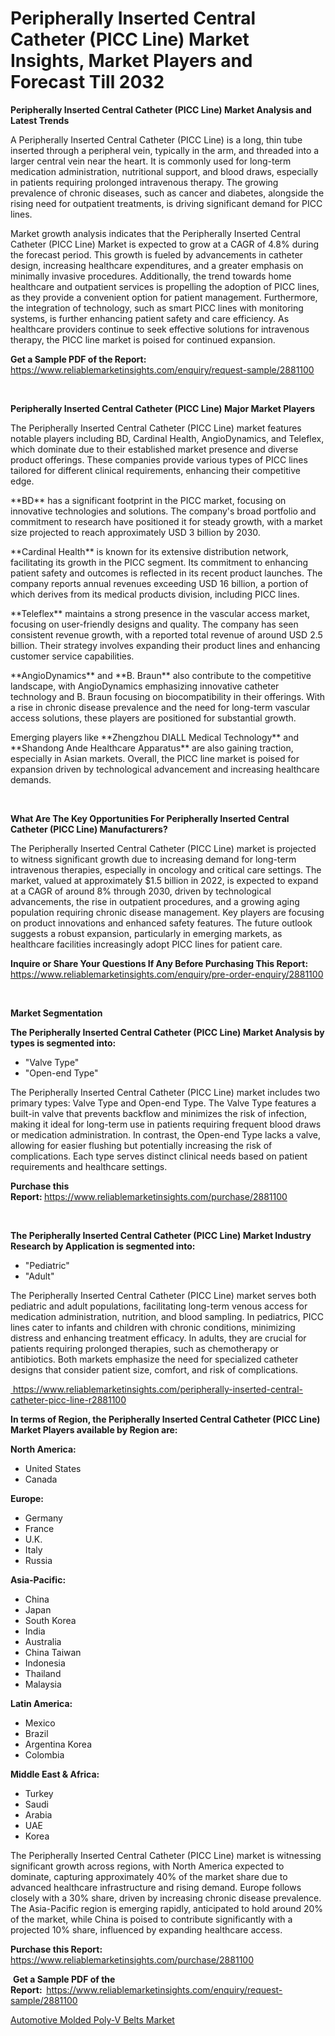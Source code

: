 <p><h1>Peripherally Inserted Central Catheter (PICC Line) Market Insights, Market Players and Forecast Till 2032</h1></p><p><strong>Peripherally Inserted Central Catheter (PICC Line) Market Analysis and Latest Trends</strong></p>
<p><p>A Peripherally Inserted Central Catheter (PICC Line) is a long, thin tube inserted through a peripheral vein, typically in the arm, and threaded into a larger central vein near the heart. It is commonly used for long-term medication administration, nutritional support, and blood draws, especially in patients requiring prolonged intravenous therapy. The growing prevalence of chronic diseases, such as cancer and diabetes, alongside the rising need for outpatient treatments, is driving significant demand for PICC lines.</p><p>Market growth analysis indicates that the Peripherally Inserted Central Catheter (PICC Line) Market is expected to grow at a CAGR of 4.8% during the forecast period. This growth is fueled by advancements in catheter design, increasing healthcare expenditures, and a greater emphasis on minimally invasive procedures. Additionally, the trend towards home healthcare and outpatient services is propelling the adoption of PICC lines, as they provide a convenient option for patient management. Furthermore, the integration of technology, such as smart PICC lines with monitoring systems, is further enhancing patient safety and care efficiency. As healthcare providers continue to seek effective solutions for intravenous therapy, the PICC line market is poised for continued expansion.</p></p>
<p><strong>Get a Sample PDF of the Report:&nbsp;</strong> <a href="https://www.reliablemarketinsights.com/enquiry/request-sample/2881100?utm_campaign=3321&utm_medium=2&utm_source=Github&utm_content=ia&utm_term=12032025&utm_id=peripherally-inserted-central-catheter-picc-line">https://www.reliablemarketinsights.com/enquiry/request-sample/2881100</a></p>
<p>&nbsp;</p>
<p><strong>Peripherally Inserted Central Catheter (PICC Line) Major Market Players</strong></p>
<p><p>The Peripherally Inserted Central Catheter (PICC Line) market features notable players including BD, Cardinal Health, AngioDynamics, and Teleflex, which dominate due to their established market presence and diverse product offerings. These companies provide various types of PICC lines tailored for different clinical requirements, enhancing their competitive edge.</p><p>**BD** has a significant footprint in the PICC market, focusing on innovative technologies and solutions. The company's broad portfolio and commitment to research have positioned it for steady growth, with a market size projected to reach approximately USD 3 billion by 2030.</p><p>**Cardinal Health** is known for its extensive distribution network, facilitating its growth in the PICC segment. Its commitment to enhancing patient safety and outcomes is reflected in its recent product launches. The company reports annual revenues exceeding USD 16 billion, a portion of which derives from its medical products division, including PICC lines.</p><p>**Teleflex** maintains a strong presence in the vascular access market, focusing on user-friendly designs and quality. The company has seen consistent revenue growth, with a reported total revenue of around USD 2.5 billion. Their strategy involves expanding their product lines and enhancing customer service capabilities.</p><p>**AngioDynamics** and **B. Braun** also contribute to the competitive landscape, with AngioDynamics emphasizing innovative catheter technology and B. Braun focusing on biocompatibility in their offerings. With a rise in chronic disease prevalence and the need for long-term vascular access solutions, these players are positioned for substantial growth.</p><p>Emerging players like **Zhengzhou DIALL Medical Technology** and **Shandong Ande Healthcare Apparatus** are also gaining traction, especially in Asian markets. Overall, the PICC line market is poised for expansion driven by technological advancement and increasing healthcare demands.</p></p>
<p>&nbsp;</p>
<p><strong>What Are The Key Opportunities For Peripherally Inserted Central Catheter (PICC Line) Manufacturers?</strong></p>
<p><p>The Peripherally Inserted Central Catheter (PICC Line) market is projected to witness significant growth due to increasing demand for long-term intravenous therapies, especially in oncology and critical care settings. The market, valued at approximately $1.5 billion in 2022, is expected to expand at a CAGR of around 8% through 2030, driven by technological advancements, the rise in outpatient procedures, and a growing aging population requiring chronic disease management. Key players are focusing on product innovations and enhanced safety features. The future outlook suggests a robust expansion, particularly in emerging markets, as healthcare facilities increasingly adopt PICC lines for patient care.</p></p>
<p><strong>Inquire or Share Your Questions If Any Before Purchasing This Report:</strong> <a href="https://www.reliablemarketinsights.com/enquiry/pre-order-enquiry/2881100?utm_campaign=3321&utm_medium=2&utm_source=Github&utm_content=ia&utm_term=12032025&utm_id=peripherally-inserted-central-catheter-picc-line">https://www.reliablemarketinsights.com/enquiry/pre-order-enquiry/2881100</a></p>
<p>&nbsp;</p>
<p><strong>Market Segmentation</strong></p>
<p><strong>The Peripherally Inserted Central Catheter (PICC Line) Market Analysis by types is segmented into:</strong></p>
<p><ul><li>"Valve Type"</li><li>"Open-end Type"</li></ul></p>
<p><p>The Peripherally Inserted Central Catheter (PICC Line) market includes two primary types: Valve Type and Open-end Type. The Valve Type features a built-in valve that prevents backflow and minimizes the risk of infection, making it ideal for long-term use in patients requiring frequent blood draws or medication administration. In contrast, the Open-end Type lacks a valve, allowing for easier flushing but potentially increasing the risk of complications. Each type serves distinct clinical needs based on patient requirements and healthcare settings.</p></p>
<p><strong>Purchase this Report:&nbsp;</strong><a href="https://www.reliablemarketinsights.com/purchase/2881100?utm_campaign=3321&utm_medium=2&utm_source=Github&utm_content=ia&utm_term=12032025&utm_id=peripherally-inserted-central-catheter-picc-line">https://www.reliablemarketinsights.com/purchase/2881100</a></p>
<p>&nbsp;</p>
<p><strong>The Peripherally Inserted Central Catheter (PICC Line) Market Industry Research by Application is segmented into:</strong></p>
<p><ul><li>"Pediatric"</li><li>"Adult"</li></ul></p>
<p><p>The Peripherally Inserted Central Catheter (PICC Line) market serves both pediatric and adult populations, facilitating long-term venous access for medication administration, nutrition, and blood sampling. In pediatrics, PICC lines cater to infants and children with chronic conditions, minimizing distress and enhancing treatment efficacy. In adults, they are crucial for patients requiring prolonged therapies, such as chemotherapy or antibiotics. Both markets emphasize the need for specialized catheter designs that consider patient size, comfort, and risk of complications.</p></p>
<p><a href="https://www.reliablemarketinsights.com/peripherally-inserted-central-catheter-picc-line-r2881100?utm_campaign=3321&utm_medium=2&utm_source=Github&utm_content=ia&utm_term=12032025&utm_id=peripherally-inserted-central-catheter-picc-line">&nbsp;https://www.reliablemarketinsights.com/peripherally-inserted-central-catheter-picc-line-r2881100</a></p>
<p><strong>In terms of Region, the Peripherally Inserted Central Catheter (PICC Line) Market Players available by Region are:</strong></p>
<p>
    <p> <strong> North America: </strong>
        <ul>
            <li>United States</li>
            <li>Canada</li>
        </ul>
        </p> 
    <p> <strong> Europe: </strong>
        <ul>
            <li>Germany</li>
            <li>France</li>
            <li>U.K.</li>
            <li>Italy</li>
            <li>Russia</li>
        </ul>
        </p> 
    <p> <strong> Asia-Pacific: </strong>
        <ul>
            <li>China</li>
            <li>Japan</li>
            <li>South Korea</li>
            <li>India</li>
            <li>Australia</li>
            <li>China Taiwan</li>
            <li>Indonesia</li>
            <li>Thailand</li>
            <li>Malaysia</li>
        </ul>
        </p> 
    <p> <strong> Latin America: </strong>
        <ul>
            <li>Mexico</li>
            <li>Brazil</li>
            <li>Argentina Korea</li>
            <li>Colombia</li>
        </ul>
        </p> 
    <p> <strong> Middle East & Africa: </strong>
        <ul>
            <li>Turkey</li>
            <li>Saudi</li>
            <li>Arabia</li>
            <li>UAE</li>
            <li>Korea</li>
        </ul>
    </p>
    </p>
<p><p>The Peripherally Inserted Central Catheter (PICC Line) market is witnessing significant growth across regions, with North America expected to dominate, capturing approximately 40% of the market share due to advanced healthcare infrastructure and rising demand. Europe follows closely with a 30% share, driven by increasing chronic disease prevalence. The Asia-Pacific region is emerging rapidly, anticipated to hold around 20% of the market, while China is poised to contribute significantly with a projected 10% share, influenced by expanding healthcare access.</p></p>
<p><strong>Purchase this Report: </strong><a href="https://www.reliablemarketinsights.com/purchase/2881100?utm_campaign=3321&utm_medium=2&utm_source=Github&utm_content=ia&utm_term=12032025&utm_id=peripherally-inserted-central-catheter-picc-line">https://www.reliablemarketinsights.com/purchase/2881100</a></p>
<p>&nbsp;<strong>Get a Sample PDF of the Report:&nbsp;&nbsp;</strong><a href="https://www.reliablemarketinsights.com/enquiry/request-sample/2881100?utm_campaign=3321&utm_medium=2&utm_source=Github&utm_content=ia&utm_term=12032025&utm_id=peripherally-inserted-central-catheter-picc-line">https://www.reliablemarketinsights.com/enquiry/request-sample/2881100</a></p>
<p><strong></strong></p>
<p><p><a href="https://github.com/antonioc6hal/Market-Research-Report-List-1/blob/main/automotive-molded-poly-v-belts-market.md?utm_campaign=3321&utm_medium=2&utm_source=Github&utm_content=ia&utm_term=12032025&utm_id=peripherally-inserted-central-catheter-picc-line">Automotive Molded Poly-V Belts Market</a></p></p>